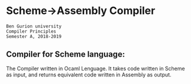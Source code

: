 # Scheme->Assembly Compiler

```
Ben Gurion university
Compiler Principles
Semester A, 2018-2019
```

## Compiler for Scheme language: 

The Compiler written in Ocaml Lenguage.
It takes code written in Scheme as input, and returns equivalent code written in Assembly as output.


